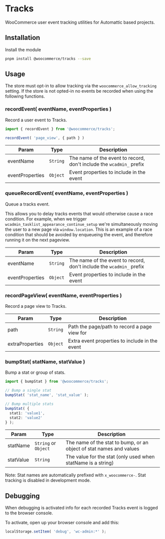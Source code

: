 # Tracks

WooCommerce user event tracking utilities for Automattic based projects.

## Installation

Install the module

```bash
pnpm install @woocommerce/tracks --save
```

## Usage

The store must opt-in to allow tracking via the `woocommerce_allow_tracking` setting. 
If the store is not opted-in no events be recorded when using the following functions.

### recordEvent( eventName, eventProperties )

Record a user event to Tracks.

```jsx
import { recordEvent } from '@woocommerce/tracks';

recordEvent( 'page_view', { path } )
```

| Param | Type | Description |
| --- | --- | --- |
| eventName | <code>String</code> | The name of the event to record, don't include the `wcadmin_` prefix |
| eventProperties | <code>Object</code> | Event properties to include in the event |

### queueRecordEvent( eventName, eventProperties )

Queue a tracks event.

This allows you to delay tracks events that would otherwise cause a race condition.
For example, when we trigger `wcadmin_tasklist_appearance_continue_setup` we're simultaneously moving the user to a new page via
`window.location`. This is an example of a race condition that should be avoided by enqueueing the event,
and therefore running it on the next pageview.

| Param | Type | Description |
| --- | --- | --- |
| eventName | <code>String</code> | The name of the event to record, don't include the `wcadmin_` prefix |
| eventProperties | <code>Object</code> | Event properties to include in the event |

### recordPageView( eventName, eventProperties )

Record a page view to Tracks.

| Param | Type | Description |
| --- | --- | --- |
| path | <code>String</code> | Path the page/path to record a page view for |
| extraProperties | <code>Object</code> | Extra event properties to include in the event |

### bumpStat( statName, statValue )

Bump a stat or group of stats.

```typescript
import { bumpStat } from '@woocommerce/tracks';

// Bump a single stat
bumpStat( 'stat_name', 'stat_value' );

// Bump multiple stats
bumpStat( {
  stat1: 'value1',
  stat2: 'value2'
} );
```

| Param | Type | Description |
| --- | --- | --- |
| statName | `String` or `Object` | The name of the stat to bump, or an object of stat names and values |
| statValue | `String` | The value for the stat (only used when statName is a string) |

Note: Stat names are automatically prefixed with `x_woocommerce-`. Stat tracking is disabled in development mode.

## Debugging

When debugging is activated info for each recorded Tracks event is logged to the browser console.

To activate, open up your browser console and add this:

```js
localStorage.setItem( 'debug', 'wc-admin:*' );
```
